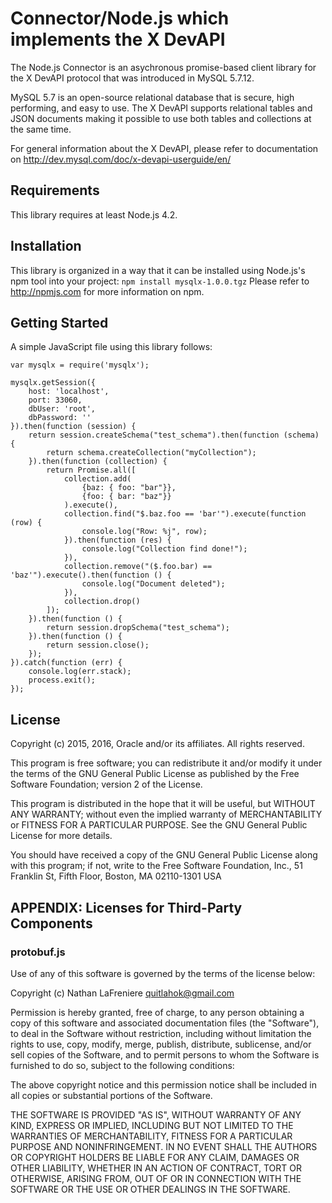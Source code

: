 Connector/Node.js which implements the X DevAPI
=========================
The Node.js Connector is an asychronous promise-based client library for the
X DevAPI protocol that was introduced in MySQL 5.7.12.

MySQL 5.7 is an open-source relational database that is secure, high
performing, and easy to use. The X DevAPI supports relational tables and JSON 
documents making it possible to use both tables and collections at the same
time.

For general information about the X DevAPI, please refer to documentation on
http://dev.mysql.com/doc/x-devapi-userguide/en/

Requirements
------------
This library requires at least Node.js 4.2.

Installation
------------
This library is organized in a way that it can be installed using Node.js's npm
tool into your project:
  `npm install mysqlx-1.0.0.tgz`
Please refer to http://npmjs.com for more information on npm.

Getting Started
---------------
A simple JavaScript file using this library follows:


    var mysqlx = require('mysqlx');

    mysqlx.getSession({
        host: 'localhost',
        port: 33060,
        dbUser: 'root',
        dbPassword: ''
    }).then(function (session) {
        return session.createSchema("test_schema").then(function (schema) {
            return schema.createCollection("myCollection");
        }).then(function (collection) {
            return Promise.all([
                collection.add(
                    {baz: { foo: "bar"}},
                    {foo: { bar: "baz"}}
                ).execute(),
                collection.find("$.baz.foo == 'bar'").execute(function (row) {
                    console.log("Row: %j", row);
                }).then(function (res) {
                    console.log("Collection find done!");
                }),
                collection.remove("($.foo.bar) == 'baz'").execute().then(function () {
                    console.log("Document deleted");
                }),
                collection.drop()
            ]);
        }).then(function () {
            return session.dropSchema("test_schema");
        }).then(function () {
            return session.close();
        });
    }).catch(function (err) {
        console.log(err.stack);
        process.exit();
    });


License
-------
Copyright (c) 2015, 2016, Oracle and/or its affiliates. All rights reserved.

This program is free software; you can redistribute it and/or
modify it under the terms of the GNU General Public License as
published by the Free Software Foundation; version 2 of the
License.

This program is distributed in the hope that it will be useful,
but WITHOUT ANY WARRANTY; without even the implied warranty of
MERCHANTABILITY or FITNESS FOR A PARTICULAR PURPOSE. See the
GNU General Public License for more details.

You should have received a copy of the GNU General Public License
along with this program; if not, write to the Free Software
Foundation, Inc., 51 Franklin St, Fifth Floor, Boston, MA
02110-1301  USA

APPENDIX: Licenses for Third-Party Components
---------------------------------------------
### protobuf.js

Use of any of this software is governed by the terms of
the license below:

Copyright (c) Nathan LaFreniere <quitlahok@gmail.com>

Permission is hereby granted, free of charge, to any person obtaining
a copy of this software and associated documentation files (the
"Software"), to deal in the Software without restriction, including
without limitation the rights to use, copy, modify, merge, publish,
distribute, sublicense, and/or sell copies of the Software, and to
permit persons to whom the Software is furnished to do so, subject
to the following conditions:

The above copyright notice and this permission notice shall be
included in all copies or substantial portions of the Software.

THE SOFTWARE IS PROVIDED "AS IS", WITHOUT WARRANTY OF ANY KIND,
EXPRESS OR IMPLIED, INCLUDING BUT NOT LIMITED TO THE WARRANTIES OF
MERCHANTABILITY, FITNESS FOR A PARTICULAR PURPOSE AND NONINFRINGEMENT.
IN NO EVENT SHALL THE AUTHORS OR COPYRIGHT HOLDERS BE LIABLE FOR
ANY CLAIM, DAMAGES OR OTHER LIABILITY, WHETHER IN AN ACTION OF
CONTRACT, TORT OR OTHERWISE, ARISING FROM, OUT OF OR IN CONNECTION
WITH THE SOFTWARE OR THE USE OR OTHER DEALINGS IN THE SOFTWARE.


